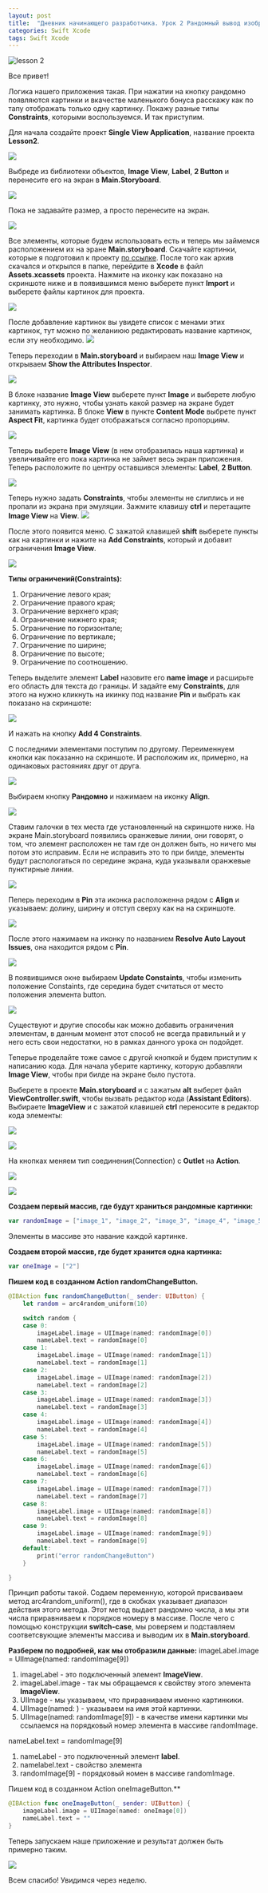 ```yaml
---
layout: post
title:  "Дневник начинающего разработчика. Урок 2 Рандомный вывод изображений в Imageview."
categories: Swift Xcode
tags: Swift Xcode
---
```


![lesson 2](http://s020.radikal.ru/i710/1610/65/9dba01e19ffb.jpg)



Все привет!

Логика нашего приложения такая. При нажатии на кнопку рандомно появляются картинки
и вкачестве маленького бонуса расскажу как по тапу отображать только одну картинку. Покажу
разные типы **Constraints**, которыми воспользуемся. И так приступим. 

Для начала создайте проект **Single View Application**, название проекта **Lesson2**.

![](http://s020.radikal.ru/i719/1610/a3/1af61f9d58db.jpg)

Выбреде из библиотеки объектов, **Image View**, **Label**, **2 Button** и перенесите его на экран
в **Main.Storyboard**.

![](http://i069.radikal.ru/1610/26/3295cdfcdcc7.jpg)



Пока не задавайте размер,  а просто перенесите  на экран.

![](http://s017.radikal.ru/i420/1610/7e/911e7d732d63.jpg)



Все элементы, которые будем использовать есть и теперь мы займемся расположением их на эране
**Main.storyboard**. Скачайте картинки, которые я подготовил к проекту [по ссылке](https://cloud.mail.ru/public/9TjA/gKekxZCTe). После того как
архив скачался и открылся в папке, перейдите в **Xcode** в файл **Assets.xcassets** проекта. Нажмите
на иконку как показано на скриншоте ниже и в появившимся меню выберете пункт **Import** и
выберете файлы картинок для проекта.

![](http://s017.radikal.ru/i419/1610/b2/c411ce91b8ce.jpg)



После добавление картинок вы увидете список с менами этих картинок, тут можно по желаниюю
редактировать название картинок, если эту необходимо.
![](http://s019.radikal.ru/i604/1610/c6/c1694ba40912.jpg)





Теперь переходим в **Main.storyboard** и выбираем наш **Image View** и открываем
**Show the Attributes Inspector**.

![](http://s015.radikal.ru/i331/1610/0b/ca182a283e08.jpg)





В блоке название **Image View** выберете пункт **Image** и выберете любую картинку, это нужно, чтобы
узнать какой размер на экране будет занимать картинка. В блоке **View**  в пункте **Content Mode**
выбрете пункт **Aspect Fit**, картинка будет отображаться согласно пропорциям.

![](http://i062.radikal.ru/1610/5a/251b360fe470.jpg)

Теперь выберете **Image View** (в нем отобразилась наша картинка) и увеличивайте его пока картинка
не займет весь экран приложения. Теперь расположите по центру оставшився элементы: **Label**,
**2 Button**.

![](http://s017.radikal.ru/i402/1610/79/9d30c4012471.jpg)



Теперь нужно задать **Constraints**, чтобы элементы не слиплись и не пропали из экрана
при эмуляции. Зажмите клавишу **ctrl** и перетащите **Image View** на **View**.
![](http://i042.radikal.ru/1610/af/cd72b17fe236.jpg)





После этого появится меню. С зажатой клавишей **shift** выберете пункты как на картинки и нажите
на **Add Constraints**, который и добавит ограничения **Image View**.

![](http://s019.radikal.ru/i610/1610/39/4c30684dee85.jpg)



**Типы ограничений(Constraints):**

1. Ограничение левого края;
2. Ограничение правого края;
3. Ограничение верхнего края;
4. Ограничение нижнего края;
5. Ограничение по горизонтале;
6. Ограничение по вертикале;
7. Ограничение по ширине;
8. Ограничение по высоте;
9. Ограничение по соотношению.

Теперь выделите элемент **Label** назовите его **name image** и расширьте его область для текста
до границы. И задайте ему **Constraints**, для
этого на нужно кликнуть на икинку под название **Pin** и выбрать как показано на скриншоте:



![](http://s018.radikal.ru/i508/1610/4a/771ecf0ae152.jpg)



И нажать на кнопку **Add 4 Constraints**.

 С последними элементами поступим по другому. Переименнуем кнопки как показанно на
скриншоте. И расположим их, примерно, на одинаковых растояниях друг от друга.

![](http://s017.radikal.ru/i402/1610/79/9d30c4012471.jpg)



Выбираем кнопку **Рандомно** и нажимаем на иконку **Align**.

![](http://s017.radikal.ru/i425/1610/fa/d21e23372fb5.jpg)



Ставим галочки в тех места где установленный на скриншоте ниже. На экране Main.storyboard появились оранжевые линии, они говорят, о том, что элемент расположен не там где он должен быть, но ничего мы потом это исправим. Если не исправить это то при билде, элементы будут распологаться по середине экрана, куда указывали оранжевые пунктирные линии.

![](http://s019.radikal.ru/i605/1610/b1/d5c64b93bcb6.jpg)



Пеперь переходим в **Pin** эта иконка расположенна рядом с **Align** и указываем: долину, ширину
и отступ сверху как на на скриншоте.

![](http://s018.radikal.ru/i504/1610/2d/079e39b35f48.jpg)

После этого нажимаем на иконку по названием **Resolve Auto Layout Issues**, она находится рядом
с **Pin**.

![](http://s16.radikal.ru/i191/1610/29/fc9a22a4a6f6.jpg)



В появившимся окне выбираем **Update Constaints**, чтобы изменить положение Constaints, где середина будет считаться от место положения элемента button. 

![](http://s017.radikal.ru/i440/1610/4c/43eaf968d035.jpg)



Существуют и другие способы как можно добавить ограничения элементам, в данным момент этот
способ не всегда правильный и у него есть свои недостатки, но в рамках данного урока он подойдет.



Теперье проделайте тоже самое с другой кнопкой и будем приступим к написанию кода. Для начала
уберите картинку, которую добавляли **Image View**, чтобы при билде на экране было пустота.

Выберете в проекте **Main.storyboard** и с зажатым **alt** выберет файл **ViewController.swift**,
чтобы вызвать редактор кода (**Assistant Editors**). Выбираете **ImageView** и с зажатой клавишей **ctrl** переносите в редактор кода элементы:

![](http://s018.radikal.ru/i501/1610/5a/5af487030384.jpg)

 

![](http://s020.radikal.ru/i712/1610/e1/b4e42a6e8f99.jpg)



На кнопках меняем тип соединения(Connection) с **Outlet** на **Action**.

![](http://s017.radikal.ru/i444/1610/e0/8b1c94ae4028.jpg)



![](http://s018.radikal.ru/i516/1610/4e/3800664ba76f.jpg)



**Создаем  первый массив, где будут храниться рандомные картинки:**

```swift
var randomImage = ["image_1", "image_2", "image_3", "image_4", "image_5", "image_6", "image_7", "image_8", "image_9", "image_10"]
```

Элементы в массиве это навание каждой картинке.

**Создаем второй массив, где будет хранится одна картинка:**

```swift
var oneImage = ["2"]
```

**Пишем код в созданном Action randomChangeButton.**

```swift
@IBAction func randomChangeButton(_ sender: UIButton) {
    let random = arc4random_uniform(10)

    switch random {
    case 0:
        imageLabel.image = UIImage(named: randomImage[0])
        nameLabel.text = randomImage[0]
    case 1:
        imageLabel.image = UIImage(named: randomImage[1])
        nameLabel.text = randomImage[1]
    case 2:
        imageLabel.image = UIImage(named: randomImage[2])
        nameLabel.text = randomImage[2]
    case 3:
        imageLabel.image = UIImage(named: randomImage[3])
        nameLabel.text = randomImage[3]
    case 4:
        imageLabel.image = UIImage(named: randomImage[4])
        nameLabel.text = randomImage[4]
    case 5:
        imageLabel.image = UIImage(named: randomImage[5])
        nameLabel.text = randomImage[5]
    case 6:
        imageLabel.image = UIImage(named: randomImage[6])
        nameLabel.text = randomImage[6]
    case 7:
        imageLabel.image = UIImage(named: randomImage[7])
        nameLabel.text = randomImage[7]
    case 8:
        imageLabel.image = UIImage(named: randomImage[8])
        nameLabel.text = randomImage[8]
    case 9:
        imageLabel.image = UIImage(named: randomImage[9])
        nameLabel.text = randomImage[9]
    default:
        print("error randomChangeButton")
	}

}
```

Принцип работы такой. Содаем переменную, которой присваиваем метод arc4random_uniform(),
где в скобках указывает диапазон действия этого метода. Этот метод выдает рандомно числа,
а мы эти числа приравниваем к порядков номеру в массиве. После чего с помощью конструкции
**switch-case**, мы роверяем и подставляем соответсвующие элементы массива и выводим их
в **Main.storyboard**.

**Разберем по подробней, как мы отобразили данные:**
imageLabel.image = UIImage(named: randomImage[9])

1. imageLabel - это подключенный элемент **ImageView**.
2. imageLabel.image - так мы обращаемся к свойству  этого элемента **ImageView**.
3. UIImage - мы указываем, что приравниваем именно картинкики.
4. UIImage(named: ) - указываем на имя этой картинки.
5. UIImage(named: randomImage[9]) - в качестве имени картинки мы ссылаемся на порядковый номер элемента в массиве randomImage.

nameLabel.text = randomImage[9]

1. nameLabel  - это подключенный элемент **label**.
2. namelabel.text - свойство элемента
3. randomImage[9] - порядковый номен в массиве randomImage.

Пишем код в созданном Action oneImageButton.**

```swift
@IBAction func oneImageButton(_ sender: UIButton) {
    imageLabel.image = UIImage(named: oneImage[0])
    nameLabel.text = ""
}
```

Теперь запускаем наше приложение и результат должен быть примерно таким.

![](http://s011.radikal.ru/i318/1610/c8/5b8e2ab9c804.gif)



Всем спасибо! Увидимся через неделю.